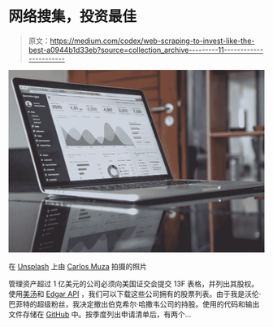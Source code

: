 # 网络搜集，投资最佳

> 原文：<https://medium.com/codex/web-scraping-to-invest-like-the-best-a0944b1d33eb?source=collection_archive---------11----------------------->

![](img/ad96099c999e0f78f86f78c4867ed020.png)

在 [Unsplash](https://unsplash.com?utm_source=medium&utm_medium=referral) 上由 [Carlos Muza](https://unsplash.com/@kmuza?utm_source=medium&utm_medium=referral) 拍摄的照片

管理资产超过 1 亿美元的公司必须向美国证交会提交 13F 表格，并列出其股权。使用[美汤](https://www.crummy.com/software/BeautifulSoup/bs4/doc/)和 [Edgar API](https://pypi.org/project/python-edgar/) ，我们可以下载这些公司拥有的股票列表。由于我是沃伦·巴菲特的超级粉丝，我决定撤出伯克希尔·哈撒韦公司的持股。使用的代码和输出文件存储在 [GitHub](https://github.com/carlwesterby/13F) 中。按季度列出申请清单后，有两个…